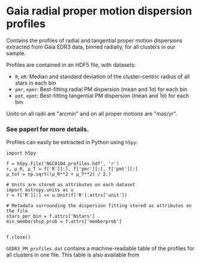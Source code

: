 # Gaia radial proper motion dispersion profiles

Contains the profiles of radial and tangential proper motion dispersions
extracted from Gaia EDR3 data, binned radially, for all clusters in our sample.

Profiles are contained in an HDF5 file, with datasets:

- `R`, `eR`: Median and standard deviation of the cluster-centric radius of all stars in each bin
- `pmr`, `epmr`: Best-fitting radial PM dispersion (mean and 1σ) for each bin
- `pmt`, `epmt`: Best-fitting tangential PM dispersion (mean and 1σ) for each bin

Units on all radii are "arcmin" and on all proper motions are "mas/yr".

### See paperI for more details.

Profiles can easily be extracted in Python using `h5py`:
```
import h5py

f = h5py.File('NGC0104_profiles.hdf', 'r')
r, μ_R, μ_T = f['R'][:], f['pmr'][:], f['pmt'][:]
μ_tot = np.sqrt((μ_R**2 + μ_T**2) / 2.)

# Units are stored as attributes on each dataset
import astropy.units as u
r = f['R'][:] << u.Unit(f['R'].attrs['unit'])

# Metadata surrounding the dispersion fitting stored as attributes on the file
stars_per_bin = f.attrs['Nstars']
min_membership_prob = f.attrs['memberprob']


f.close()
```

`GEDR3_PM_profiles.dat` contains a machine-readable table of the profiles for
all clusters in one file. This table is also available from 
